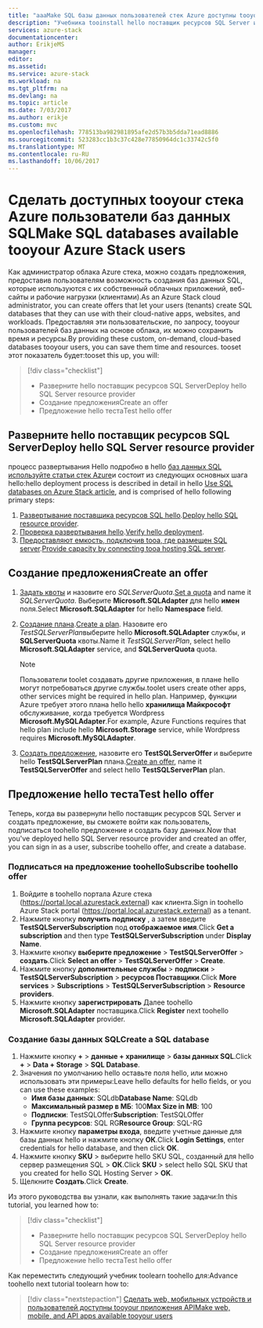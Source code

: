 ```yaml
---
title: "aaaMake SQL базы данных пользователей стек Azure доступны tooyour | Документы Microsoft"
description: "Учебника tooinstall hello поставщик ресурсов SQL Server и создание предложения, позволяющих пользователям Azure стека создавать базы данных SQL."
services: azure-stack
documentationcenter: 
author: ErikjeMS
manager: 
editor: 
ms.assetid: 
ms.service: azure-stack
ms.workload: na
ms.tgt_pltfrm: na
ms.devlang: na
ms.topic: article
ms.date: 7/03/2017
ms.author: erikje
ms.custom: mvc
ms.openlocfilehash: 778513ba982981895afe2d57b3b5dda71ead8886
ms.sourcegitcommit: 523283cc1b3c37c428e77850964dc1c33742c5f0
ms.translationtype: MT
ms.contentlocale: ru-RU
ms.lasthandoff: 10/06/2017
---
```

# <a name="make-sql-databases-available-tooyour-azure-stack-users"></a><span data-ttu-id="b3ca7-103">Сделать доступных tooyour стека Azure пользователи баз данных SQL</span><span class="sxs-lookup"><span data-stu-id="b3ca7-103">Make SQL databases available tooyour Azure Stack users</span></span>

<span data-ttu-id="b3ca7-104">Как администратор облака Azure стека, можно создать предложения, предоставив пользователям возможность создания баз данных SQL, которые используются с их собственный облачных приложений, веб-сайты и рабочие нагрузки (клиентами).</span><span class="sxs-lookup"><span data-stu-id="b3ca7-104">As an Azure Stack cloud administrator, you can create offers that let your users (tenants) create SQL databases that they can use with their cloud-native apps, websites, and workloads.</span></span> <span data-ttu-id="b3ca7-105">Предоставляя эти пользовательские, по запросу, tooyour пользователей баз данных на основе облака, их можно сохранить время и ресурсы.</span><span class="sxs-lookup"><span data-stu-id="b3ca7-105">By providing these custom, on-demand, cloud-based databases tooyour users, you can save them time and resources.</span></span> <span data-ttu-id="b3ca7-106">tooset этот показатель будет:</span><span class="sxs-lookup"><span data-stu-id="b3ca7-106">tooset this up, you will:</span></span>

> [!div class="checklist"]
> * <span data-ttu-id="b3ca7-107">Разверните hello поставщик ресурсов SQL Server</span><span class="sxs-lookup"><span data-stu-id="b3ca7-107">Deploy hello SQL Server resource provider</span></span>
> * <span data-ttu-id="b3ca7-108">Создание предложения</span><span class="sxs-lookup"><span data-stu-id="b3ca7-108">Create an offer</span></span>
> * <span data-ttu-id="b3ca7-109">Предложение hello теста</span><span class="sxs-lookup"><span data-stu-id="b3ca7-109">Test hello offer</span></span>

## <a name="deploy-hello-sql-server-resource-provider"></a><span data-ttu-id="b3ca7-110">Разверните hello поставщик ресурсов SQL Server</span><span class="sxs-lookup"><span data-stu-id="b3ca7-110">Deploy hello SQL Server resource provider</span></span>

<span data-ttu-id="b3ca7-111">процесс развертывания Hello подробно в hello [баз данных SQL используйте статьи стек Azure](azure-stack-sql-resource-provider-deploy.md)и состоит из следующих основных шага hello:</span><span class="sxs-lookup"><span data-stu-id="b3ca7-111">hello deployment process is described in detail in hello [Use SQL databases on Azure Stack article](azure-stack-sql-resource-provider-deploy.md), and is comprised of hello following primary steps:</span></span>

1.  <span data-ttu-id="b3ca7-112">[Развертывание поставщика ресурсов SQL hello]( azure-stack-sql-resource-provider-deploy.md#deploy-the-resource-provider).</span><span class="sxs-lookup"><span data-stu-id="b3ca7-112">[Deploy hello SQL resource provider]( azure-stack-sql-resource-provider-deploy.md#deploy-the-resource-provider).</span></span>
2.  <span data-ttu-id="b3ca7-113">[Проверка развертывания hello]( azure-stack-sql-resource-provider-deploy.md#verify-the-deployment-using-the-azure-stack-portal).</span><span class="sxs-lookup"><span data-stu-id="b3ca7-113">[Verify hello deployment]( azure-stack-sql-resource-provider-deploy.md#verify-the-deployment-using-the-azure-stack-portal).</span></span>
3.  <span data-ttu-id="b3ca7-114">[Предоставляют емкость, подключив tooa, где размещен SQL server]( azure-stack-sql-resource-provider-deploy.md#provide-capacity-by-connecting-to-a-hosting-sql-server).</span><span class="sxs-lookup"><span data-stu-id="b3ca7-114">[Provide capacity by connecting tooa hosting SQL server]( azure-stack-sql-resource-provider-deploy.md#provide-capacity-by-connecting-to-a-hosting-sql-server).</span></span>

## <a name="create-an-offer"></a><span data-ttu-id="b3ca7-115">Создание предложения</span><span class="sxs-lookup"><span data-stu-id="b3ca7-115">Create an offer</span></span>

1.  <span data-ttu-id="b3ca7-116">[Задать квоты](azure-stack-setting-quotas.md) и назовите его *SQLServerQuota*.</span><span class="sxs-lookup"><span data-stu-id="b3ca7-116">[Set a quota](azure-stack-setting-quotas.md) and name it *SQLServerQuota*.</span></span> <span data-ttu-id="b3ca7-117">Выберите **Microsoft.SQLAdapter** для hello **имен** поля.</span><span class="sxs-lookup"><span data-stu-id="b3ca7-117">Select **Microsoft.SQLAdapter** for hello **Namespace** field.</span></span>
2.  <span data-ttu-id="b3ca7-118">[Создание плана](azure-stack-create-plan.md).</span><span class="sxs-lookup"><span data-stu-id="b3ca7-118">[Create a plan](azure-stack-create-plan.md).</span></span> <span data-ttu-id="b3ca7-119">Назовите его *TestSQLServerPlan*выберите hello **Microsoft.SQLAdapter** службы, и **SQLServerQuota** квоты.</span><span class="sxs-lookup"><span data-stu-id="b3ca7-119">Name it *TestSQLServerPlan*, select hello **Microsoft.SQLAdapter** service, and **SQLServerQuota** quota.</span></span>

    > [!NOTE]
    > <span data-ttu-id="b3ca7-120">Пользователи toolet создавать другие приложения, в плане hello могут потребоваться другие службы.</span><span class="sxs-lookup"><span data-stu-id="b3ca7-120">toolet users create other apps, other services might be required in hello plan.</span></span> <span data-ttu-id="b3ca7-121">Например, функции Azure требует этого плана hello hello **хранилища Майкрософт** обслуживание, когда требуется Wordpress **Microsoft.MySQLAdapter**.</span><span class="sxs-lookup"><span data-stu-id="b3ca7-121">For example, Azure Functions requires that hello plan include hello **Microsoft.Storage** service, while Wordpress requires **Microsoft.MySQLAdapter**.</span></span>
    > 
    >

3.  <span data-ttu-id="b3ca7-122">[Создать предложение](azure-stack-create-offer.md), назовите его **TestSQLServerOffer** и выберите hello **TestSQLServerPlan** плана.</span><span class="sxs-lookup"><span data-stu-id="b3ca7-122">[Create an offer](azure-stack-create-offer.md), name it **TestSQLServerOffer** and select hello **TestSQLServerPlan** plan.</span></span>

## <a name="test-hello-offer"></a><span data-ttu-id="b3ca7-123">Предложение hello теста</span><span class="sxs-lookup"><span data-stu-id="b3ca7-123">Test hello offer</span></span>

<span data-ttu-id="b3ca7-124">Теперь, когда вы развернули hello поставщик ресурсов SQL Server и создать предложение, вы сможете войти как пользователь, подписаться toohello предложение и создать базу данных.</span><span class="sxs-lookup"><span data-stu-id="b3ca7-124">Now that you've deployed hello SQL Server resource provider and created an offer, you can sign in as a user, subscribe toohello offer, and create a database.</span></span>

### <a name="subscribe-toohello-offer"></a><span data-ttu-id="b3ca7-125">Подписаться на предложение toohello</span><span class="sxs-lookup"><span data-stu-id="b3ca7-125">Subscribe toohello offer</span></span>
1. <span data-ttu-id="b3ca7-126">Войдите в toohello портала Azure стека (https://portal.local.azurestack.external) как клиента.</span><span class="sxs-lookup"><span data-stu-id="b3ca7-126">Sign in toohello Azure Stack portal (https://portal.local.azurestack.external) as a tenant.</span></span>
2. <span data-ttu-id="b3ca7-127">Нажмите кнопку **получить подписку** , а затем введите **TestSQLServerSubscription** под **отображаемое имя**.</span><span class="sxs-lookup"><span data-stu-id="b3ca7-127">Click **Get a subscription** and then type **TestSQLServerSubscription** under **Display Name**.</span></span>
3. <span data-ttu-id="b3ca7-128">Нажмите кнопку **выберите предложение** > **TestSQLServerOffer** > **создать**.</span><span class="sxs-lookup"><span data-stu-id="b3ca7-128">Click **Select an offer** > **TestSQLServerOffer** > **Create**.</span></span>
4. <span data-ttu-id="b3ca7-129">Нажмите кнопку **дополнительные службы** > **подписки** > **TestSQLServerSubscription** > **ресурсов Поставщики**.</span><span class="sxs-lookup"><span data-stu-id="b3ca7-129">Click **More services** > **Subscriptions** > **TestSQLServerSubscription** > **Resource providers**.</span></span>
5. <span data-ttu-id="b3ca7-130">Нажмите кнопку **зарегистрировать** Далее toohello **Microsoft.SQLAdapter** поставщика.</span><span class="sxs-lookup"><span data-stu-id="b3ca7-130">Click **Register** next toohello **Microsoft.SQLAdapter** provider.</span></span>

### <a name="create-a-sql-database"></a><span data-ttu-id="b3ca7-131">Создание базы данных SQL</span><span class="sxs-lookup"><span data-stu-id="b3ca7-131">Create a SQL database</span></span>

1. <span data-ttu-id="b3ca7-132">Нажмите кнопку  **+**   >  **данные + хранилище** > **базы данных SQL**.</span><span class="sxs-lookup"><span data-stu-id="b3ca7-132">Click **+** > **Data + Storage** > **SQL Database**.</span></span>
2. <span data-ttu-id="b3ca7-133">Значения по умолчанию hello оставьте поля hello, или можно использовать эти примеры:</span><span class="sxs-lookup"><span data-stu-id="b3ca7-133">Leave hello defaults for hello fields, or you can use these examples:</span></span>
    - <span data-ttu-id="b3ca7-134">**Имя базы данных**: SQLdb</span><span class="sxs-lookup"><span data-stu-id="b3ca7-134">**Database Name**: SQLdb</span></span>
    - <span data-ttu-id="b3ca7-135">**Максимальный размер в МБ**: 100</span><span class="sxs-lookup"><span data-stu-id="b3ca7-135">**Max Size in MB**: 100</span></span>
    - <span data-ttu-id="b3ca7-136">**Подписки**: TestSQLOffer</span><span class="sxs-lookup"><span data-stu-id="b3ca7-136">**Subscription**: TestSQLOffer</span></span>
    - <span data-ttu-id="b3ca7-137">**Группа ресурсов**: SQL RG</span><span class="sxs-lookup"><span data-stu-id="b3ca7-137">**Resource Group**: SQL-RG</span></span>
3. <span data-ttu-id="b3ca7-138">Нажмите кнопку **параметры входа**, введите учетные данные для базы данных hello и нажмите кнопку **ОК**.</span><span class="sxs-lookup"><span data-stu-id="b3ca7-138">Click **Login Settings**, enter credentials for hello database, and then click **OK**.</span></span>
4. <span data-ttu-id="b3ca7-139">Нажмите кнопку **SKU** > выберите hello SKU SQL, созданный для hello сервер размещения SQL > **ОК**.</span><span class="sxs-lookup"><span data-stu-id="b3ca7-139">Click **SKU** > select hello SQL SKU that you created for hello SQL Hosting Server > **OK**.</span></span>
5. <span data-ttu-id="b3ca7-140">Щелкните **Создать**.</span><span class="sxs-lookup"><span data-stu-id="b3ca7-140">Click **Create**.</span></span>

<span data-ttu-id="b3ca7-141">Из этого руководства вы узнали, как выполнять такие задачи:</span><span class="sxs-lookup"><span data-stu-id="b3ca7-141">In this tutorial, you learned how to:</span></span>

> [!div class="checklist"]
> * <span data-ttu-id="b3ca7-142">Разверните hello поставщик ресурсов SQL Server</span><span class="sxs-lookup"><span data-stu-id="b3ca7-142">Deploy hello SQL Server resource provider</span></span>
> * <span data-ttu-id="b3ca7-143">Создание предложения</span><span class="sxs-lookup"><span data-stu-id="b3ca7-143">Create an offer</span></span>
> * <span data-ttu-id="b3ca7-144">Предложение hello теста</span><span class="sxs-lookup"><span data-stu-id="b3ca7-144">Test hello offer</span></span>

<span data-ttu-id="b3ca7-145">Как переместить следующий учебник toolearn toohello для:</span><span class="sxs-lookup"><span data-stu-id="b3ca7-145">Advance toohello next tutorial toolearn how to:</span></span>

> [!div class="nextstepaction"]
> [<span data-ttu-id="b3ca7-146">Сделать web, мобильных устройств и пользователей доступны tooyour приложения API</span><span class="sxs-lookup"><span data-stu-id="b3ca7-146">Make web, mobile, and API apps available tooyour users</span></span>]( azure-stack-tutorial-app-service.md)

